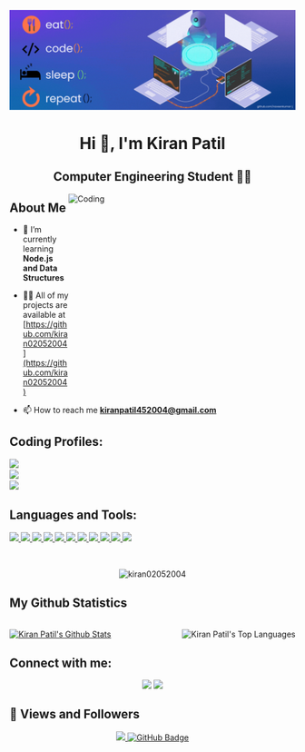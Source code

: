 
![logo](https://github.com/kiran02052004/kiran02052004/blob/main/abc.gif)
<html>
<body>

<h1 align="center">Hi 👋, I'm Kiran Patil </h1>

<h2 align="center">Computer Engineering Student 👨‍💻 </h2>

<div align="center">

</div>
<img
  align="right"
  alt="Coding"
  width="400"
  height="350"
  src="https://user-images.githubusercontent.com/59734313/157189039-c09b3e38-9f42-42c0-ab54-14f1574190a7.gif"
/>

## About Me

- 🌱 I’m currently learning **Node.js and Data Structures**

- 👨‍💻 All of my projects are available at [https://github.com/kiran02052004](https://github.com/kiran02052004)

- 📫 How to reach me **kiranpatil452004@gmail.com**

## **Coding Profiles**:

<p align="left"> 
    
  <a href="https://leetcode.com/u/kiranpatil452004/" target="_blank"> <img src="https://img.icons8.com/external-tal-revivo-color-tal-revivo/48/undefined/external-level-up-your-coding-skills-and-quickly-land-a-job-logo-color-tal-revivo.png"/> </a>   
  <a href="https://www.codechef.com/users/kiran_patil02" target="_blank"> <img src="https://img.icons8.com/fluency/48/000000/codechef.png"/> </a>    
  <a href="https://www.hackerrank.com/profile/kiranpatil452004"
  target="_blank"> <img src="https://img.icons8.com/external-tal-revivo-shadow-tal-revivo/48/undefined/external-hackerrank-is-a-technology-company-that-focuses-on-competitive-programming-logo-shadow-tal-revivo.png"/> </a>   
</p>


## Languages and Tools:

<p align="left"> 
    <a href="https://developer.mozilla.org/en-US/docs/Web/JavaScript" target="_blank"> <img src="https://img.icons8.com/color/48/javascript--v1.png"/> </a>
    <a href="https://developer.mozilla.org/en-US/docs/Web/HTML" target="_blank"> <img src="https://img.icons8.com/color/48/html-5--v1.png"/> </a>
    <a href="https://developer.mozilla.org/en-US/docs/Web/CSS" target="_blank"> <img src="https://img.icons8.com/color/48/css3.png"/> </a>
    <a href="https://nodejs.org/en/docs" target="_blank"> <img src="https://img.icons8.com/color/48/nodejs.png"/> </a>
    <a href="https://www.java.com" target="_blank"> <img src="https://img.icons8.com/color/48/000000/java-coffee-cup-logo.png"/> </a>
    <a href="https://www.python.org" target="_blank"> <img src="https://img.icons8.com/color/48/000000/python.png"/> </a>     
    <a href="https://git-scm.com/" target="_blank"> <img src="https://img.icons8.com/color/48/000000/git.png"/> </a> 
    <a href="https://www.mongodb.com/" target="_blank"> <img src="https://img.icons8.com/color/48/000000/mongodb.png"/> </a>
    <a href="https://www.mysql.com/" target="_blank"> <img src="https://img.icons8.com/color/48/000000/mysql-logo.png"/> </a>
    <a href="https://www.postgresql.org" target="_blank"> <img src="https://img.icons8.com/color/48/000000/postgreesql.png"/> </a>
    <a href="https://code.visualstudio.com/" target="_blank"> <img src="https://img.icons8.com/color/48/undefined/visual-studio-code-2019.png"/> </a>
</p>

<br/>

<div align="center">
  <p><img align="center" src="https://github-readme-streak-stats.herokuapp.com/?user=kiran02052004&&theme=react&hide_border=true&background=0D1117&ring=FF61EF&fire=FF61EF&currStreakLabel=F6C900&sideNums=FF61EF&sideLabels=FF61EF&dates=2ECBE9" alt="kiran02052004" /></p>
</div>
 


## My Github Statistics

<br/>
  <a href="https://github.com/kiran02052004/github-readme-stats"><img alt="Kiran Patil's Github Stats" src="https://github-readme-stats.vercel.app/api?username=kiran02052004&show_icons=true&count_private=true&theme=react&hide_border=true&bg_color=0D1117" /></a>
  <a href="https://github.com/kiran02052004/github-readme-stats"><img align="right" alt="Kiran Patil's Top Languages" src="https://github-readme-stats.vercel.app/api/top-langs/?username=kiran02052004&langs_count=8&count_private=true&layout=compact&theme=react&hide_border=true&bg_color=0D1117" /></a>
  <br/>

## Connect with me:

<p align="center">
  <a href = "https://www.linkedin.com/in/patil-kiran-120952256?utm_source=share&utm_campaign=share_via&utm_content=profile&utm_medium=android_app "><img src="https://img.icons8.com/fluency/48/linkedin.png"/></a>
  <a href = "https://www.instagram.com/kiranpatil02?igsh=bTBvZTlnMHh5dHhs"><img src="https://img.icons8.com/fluency/48/instagram-new.png"/></a>
</p>

## 👀 Views and Followers
<p align="center">
<a href="https://github.com/Meghna-DAS/github-profile-views-counter">
    <img src="https://komarev.com/ghpvc/?username=kiran02052004">
</a>
<a href="https://github.com/kiran02052004?tab=followers"><img src="https://img.shields.io/github/followers/kiran02052004?label=Followers&style=social" alt="GitHub Badge"></a>
</p>
</body>
</html>
